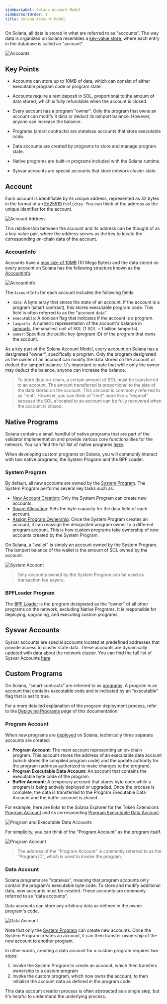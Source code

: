 ```yaml
---
sidebarLabel: Solana Account Model
sidebarSortOrder: 1
title: Solana Account Model
---
```


On Solana, all data is stored in what are referred to as "accounts”. The way
data is organized on Solana resembles a
[key-value store](https://en.wikipedia.org/wiki/Key%E2%80%93value_database),
where each entry in the database is called an "account".

![Accounts](/assets/docs/core/accounts/accounts.svg)

## Key Points

- Accounts can store up to 10MB of data, which can consist of either executable
  program code or program state.

- Accounts require a rent deposit in SOL, proportional to the amount of data
  stored, which is fully refundable when the account is closed.

- Every account has a program "owner". Only the program that owns an account can
  modify it data or deduct its lamport balance. However, anyone can increase the
  balance.

- Programs (smart contracts) are stateless accounts that store executable code.

- Data accounts are created by programs to store and manage program state.

- Native programs are built-in programs included with the Solana runtime.

- Sysvar accounts are special accounts that store network cluster state.

## Account

Each account is identifiable by its unique address, represented as 32 bytes in
the format of an [Ed25519](https://ed25519.cr.yp.to/) `PublicKey`. You can think
of the address as the unique identifier for the account.

![Account Address](/assets/docs/core/accounts/account-address.svg)

This relationship between the account and its address can be thought of as a
key-value pair, where the address serves as the key to locate the corresponding
on-chain data of the account.

### AccountInfo

Accounts have a
[max size of 10MB](https://github.com/solana-labs/solana/blob/27eff8408b7223bb3c4ab70523f8a8dca3ca6645/sdk/program/src/system_instruction.rs#L85)
(10 Mega Bytes) and the data stored on every account on Solana has the following
structure known as the
[AccountInfo](https://github.com/solana-labs/solana/blob/27eff8408b7223bb3c4ab70523f8a8dca3ca6645/sdk/program/src/account_info.rs#L19).

![AccountInfo](/assets/docs/core/accounts/accountinfo.svg)

The `AccountInfo` for each account includes the following fields:

- `data`: A byte array that stores the state of an account. If the account is a
  program (smart contract), this stores executable program code. This field is
  often referred to as the "account data".
- `executable`: A boolean flag that indicates if the account is a program.
- `lamports`: A numeric representation of the account's balance in
  [lamports](/docs/terminology.md#lamport), the smallest unit of SOL (1 SOL = 1
  billion lamports).
- `owner`: Specifies the public key (program ID) of the program that owns the
  account.

As a key part of the Solana Account Model, every account on Solana has a
designated "owner", specifically a program. Only the program designated as the
owner of an account can modify the data stored on the account or deduct the
lamport balance. It's important to note that while only the owner may deduct the
balance, anyone can increase the balance.

> To store data on-chain, a certain amount of SOL must be transferred to an
> account. The amount transferred is proportional to the size of the data stored
> on the account. This concept is commonly referred to as “rent”. However, you
> can think of "rent" more like a "deposit" because the SOL allocated to an
> account can be fully recovered when the account is closed.

## Native Programs

Solana contains a small handful of native programs that are part of the
validator implementation and provide various core functionalities for the
network. You can find the full list of native programs
[here](https://docs.solanalabs.com/runtime/programs).

When developing custom programs on Solana, you will commonly interact with two
native programs, the System Program and the BPF Loader.

### System Program

By default, all new accounts are owned by the
[System Program](https://github.com/solana-labs/solana/tree/27eff8408b7223bb3c4ab70523f8a8dca3ca6645/programs/system/src).
The System Program performs several key tasks such as:

- [New Account Creation](https://github.com/solana-labs/solana/blob/27eff8408b7223bb3c4ab70523f8a8dca3ca6645/programs/system/src/system_processor.rs#L145):
  Only the System Program can create new accounts.
- [Space Allocation](https://github.com/solana-labs/solana/blob/27eff8408b7223bb3c4ab70523f8a8dca3ca6645/programs/system/src/system_processor.rs#L70):
  Sets the byte capacity for the data field of each account.
- [Assign Program Ownership](https://github.com/solana-labs/solana/blob/27eff8408b7223bb3c4ab70523f8a8dca3ca6645/programs/system/src/system_processor.rs#L112):
  Once the System Program creates an account, it can reassign the designated
  program owner to a different program account. This is how custom programs take
  ownership of new accounts created by the System Program.

On Solana, a "wallet" is simply an account owned by the System Program. The
lamport balance of the wallet is the amount of SOL owned by the account.

![System Account](/assets/docs/core/accounts/system-account.svg)

> Only accounts owned by the System Program can be used as transaction fee
> payers.

### BPFLoader Program

The
[BPF Loader](https://github.com/solana-labs/solana/tree/27eff8408b7223bb3c4ab70523f8a8dca3ca6645/programs/bpf_loader/src)
is the program designated as the "owner" of all other programs on the network,
excluding Native Programs. It is responsible for deploying, upgrading, and
executing custom programs.

## Sysvar Accounts

Sysvar accounts are special accounts located at predefined addresses that
provide access to cluster state data. These accounts are dynamically updated
with data about the network cluster. You can find the full list of Sysvar
Accounts [here](https://docs.solanalabs.com/runtime/sysvars).

## Custom Programs

On Solana, “smart contracts” are referred to as
[programs](/docs/core/programs.md). A program is an account that contains
executable code and is indicated by an “executable” flag that is set to true.

For a more detailed explanation of the program deployment process, refer to the
[Deploying Programs](/docs/programs/deploying.md) page of this documentation.

### Program Account

When new programs are
[deployed](https://github.com/solana-labs/solana/blob/27eff8408b7223bb3c4ab70523f8a8dca3ca6645/programs/bpf_loader/src/lib.rs#L498)
on Solana, technically three separate accounts are created:

- **Program Account**: The main account representing an on-chain program. This
  account stores the address of an executable data account (which stores the
  compiled program code) and the update authority for the program (address
  authorized to make changes to the program).
- **Program Executable Data Account**: An account that contains the executable
  byte code of the program.
- **Buffer Account**: A temporary account that stores byte code while a program
  is being actively deployed or upgraded. Once the process is complete, the data
  is transferred to the Program Executable Data Account and the buffer account
  is closed.

For example, here are links to the Solana Explorer for the Token Extensions
[Program Account](https://explorer.solana.com/address/TokenzQdBNbLqP5VEhdkAS6EPFLC1PHnBqCXEpPxuEb)
and its corresponding
[Program Executable Data Account](https://explorer.solana.com/address/DoU57AYuPFu2QU514RktNPG22QhApEjnKxnBcu4BHDTY).

![Program and Executable Data Accounts](/assets/docs/core/accounts/program-account-expanded.svg)

For simplicity, you can think of the "Program Account" as the program itself.

![Program Account](/assets/docs/core/accounts/program-account-simple.svg)

> The address of the "Program Account" is commonly referred to as the “Program
> ID”, which is used to invoke the program.

### Data Account

Solana programs are "stateless", meaning that program accounts only contain the
program's executable byte code. To store and modify additional data, new
accounts must be created. These accounts are commonly referred to as “data
accounts”.

Data accounts can store any arbitrary data as defined in the owner program's
code.

![Data Account](/assets/docs/core/accounts/data-account.svg)

Note that only the [System Program](/docs/core/accounts.md#system-program) can
create new accounts. Once the System Program creates an account, it can then
transfer ownership of the new account to another program.

In other words, creating a data account for a custom program requires two steps:

1. Invoke the System Program to create an account, which then transfers
   ownership to a custom program
2. Invoke the custom program, which now owns the account, to then initialize the
   account data as defined in the program code

This data account creation process is often abstracted as a single step, but
it's helpful to understand the underlying process.
